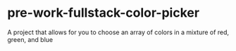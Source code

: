 # pre-work-fullstack-color-picker
A project that allows for you to choose an array of colors in a mixture of red, green, and blue
